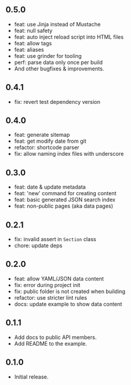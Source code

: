 ## 0.5.0

* feat: use Jinja instead of Mustache
* feat: null safety
* feat: auto inject reload script into HTML files
* feat: allow tags
* feat: aliases
* feat: use grinder for tooling
* perf: parse data only once per build
* And other bugfixes & improvements.

## 0.4.1

* fix: revert test dependency version

## 0.4.0

* feat: generate sitemap
* feat: get modify date from git
* refactor: shortcode parser
* fix: allow naming index files with underscore

## 0.3.0

* feat: date & update metadata
* feat: 'new' command for creating content
* feat: basic generated JSON search index
* feat: non-public pages (aka data pages)

## 0.2.1

* fix: invalid assert in `Section` class
* chore: update deps

## 0.2.0

* feat: allow YAML/JSON data content
* fix: error during project init
* fix: public folder is not created when building
* refactor: use stricter lint rules
* docs: update example to show data content

## 0.1.1

* Add docs to public API members.
* Add README to the example.

## 0.1.0

* Initial release.